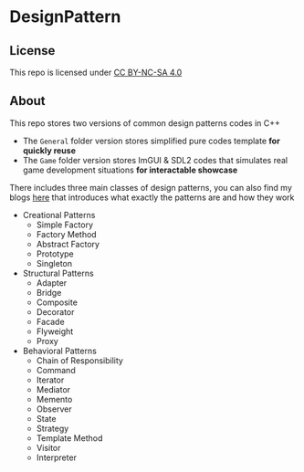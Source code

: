 # DesignPattern

## License
This repo is licensed under [CC BY-NC-SA 4.0](https://creativecommons.org/licenses/by-nc-sa/4.0/deed.zh-hans)

## About
This repo stores two versions of common design patterns codes in C++
- The `General` folder version stores simplified pure codes template **for quickly reuse**
- The `Game` folder version stores ImGUI & SDL2 codes that simulates real game development situations **for interactable showcase**

There includes three main classes of design patterns, you can also find my blogs [here](https://whythz.github.io/) that introduces what exactly the patterns are and how they work
- Creational Patterns
    - Simple Factory
    - Factory Method
    - Abstract Factory
    - Prototype
    - Singleton
- Structural Patterns
    - Adapter
    - Bridge
    - Composite
    - Decorator
    - Facade
    - Flyweight
    - Proxy
- Behavioral Patterns
    - Chain of Responsibility
    - Command
    - Iterator
    - Mediator
    - Memento
    - Observer
    - State
    - Strategy
    - Template Method
    - Visitor
    - Interpreter
